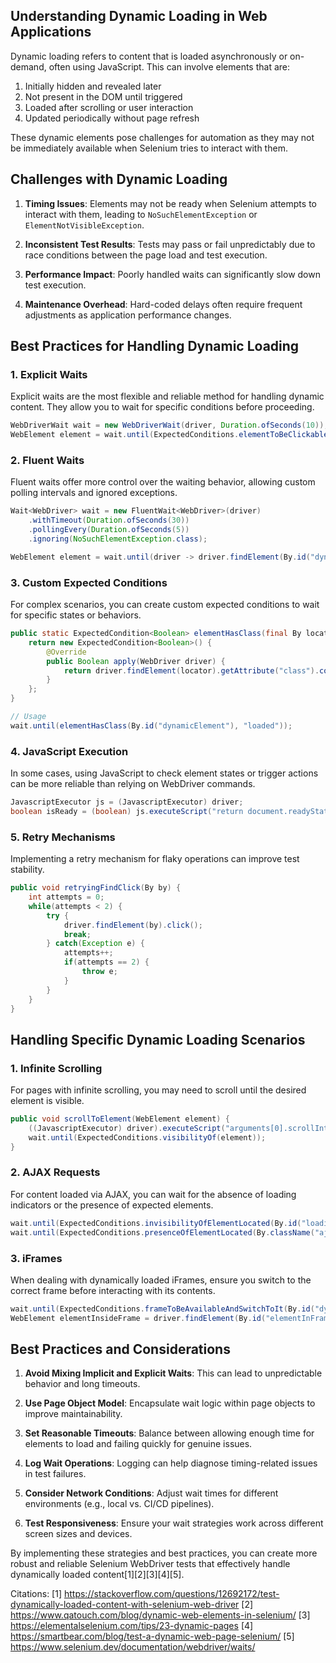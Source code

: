 ## Understanding Dynamic Loading in Web Applications

Dynamic loading refers to content that is loaded asynchronously or on-demand, often using JavaScript. This can involve elements that are:

1. Initially hidden and revealed later
2. Not present in the DOM until triggered
3. Loaded after scrolling or user interaction
4. Updated periodically without page refresh

These dynamic elements pose challenges for automation as they may not be immediately available when Selenium tries to interact with them.

## Challenges with Dynamic Loading

1. **Timing Issues**: Elements may not be ready when Selenium attempts to interact with them, leading to `NoSuchElementException` or `ElementNotVisibleException`.

2. **Inconsistent Test Results**: Tests may pass or fail unpredictably due to race conditions between the page load and test execution.

3. **Performance Impact**: Poorly handled waits can significantly slow down test execution.

4. **Maintenance Overhead**: Hard-coded delays often require frequent adjustments as application performance changes.

## Best Practices for Handling Dynamic Loading

### 1. Explicit Waits

Explicit waits are the most flexible and reliable method for handling dynamic content. They allow you to wait for specific conditions before proceeding.

```java
WebDriverWait wait = new WebDriverWait(driver, Duration.ofSeconds(10));
WebElement element = wait.until(ExpectedConditions.elementToBeClickable(By.id("dynamicElement")));
```

### 2. Fluent Waits

Fluent waits offer more control over the waiting behavior, allowing custom polling intervals and ignored exceptions.

```java
Wait<WebDriver> wait = new FluentWait<WebDriver>(driver)
    .withTimeout(Duration.ofSeconds(30))
    .pollingEvery(Duration.ofSeconds(5))
    .ignoring(NoSuchElementException.class);

WebElement element = wait.until(driver -> driver.findElement(By.id("dynamicElement")));
```

### 3. Custom Expected Conditions

For complex scenarios, you can create custom expected conditions to wait for specific states or behaviors.

```java
public static ExpectedCondition<Boolean> elementHasClass(final By locator, final String cssClass) {
    return new ExpectedCondition<Boolean>() {
        @Override
        public Boolean apply(WebDriver driver) {
            return driver.findElement(locator).getAttribute("class").contains(cssClass);
        }
    };
}

// Usage
wait.until(elementHasClass(By.id("dynamicElement"), "loaded"));
```

### 4. JavaScript Execution

In some cases, using JavaScript to check element states or trigger actions can be more reliable than relying on WebDriver commands.

```java
JavascriptExecutor js = (JavascriptExecutor) driver;
boolean isReady = (boolean) js.executeScript("return document.readyState === 'complete'");
```

### 5. Retry Mechanisms

Implementing a retry mechanism for flaky operations can improve test stability.

```java
public void retryingFindClick(By by) {
    int attempts = 0;
    while(attempts < 2) {
        try {
            driver.findElement(by).click();
            break;
        } catch(Exception e) {
            attempts++;
            if(attempts == 2) {
                throw e;
            }
        }
    }
}
```

## Handling Specific Dynamic Loading Scenarios

### 1. Infinite Scrolling

For pages with infinite scrolling, you may need to scroll until the desired element is visible.

```java
public void scrollToElement(WebElement element) {
    ((JavascriptExecutor) driver).executeScript("arguments[0].scrollIntoView(true);", element);
    wait.until(ExpectedConditions.visibilityOf(element));
}
```

### 2. AJAX Requests

For content loaded via AJAX, you can wait for the absence of loading indicators or the presence of expected elements.

```java
wait.until(ExpectedConditions.invisibilityOfElementLocated(By.id("loadingSpinner")));
wait.until(ExpectedConditions.presenceOfElementLocated(By.className("ajax-content")));
```

### 3. iFrames

When dealing with dynamically loaded iFrames, ensure you switch to the correct frame before interacting with its contents.

```java
wait.until(ExpectedConditions.frameToBeAvailableAndSwitchToIt(By.id("dynamicFrame")));
WebElement elementInsideFrame = driver.findElement(By.id("elementInFrame"));
```

## Best Practices and Considerations

1. **Avoid Mixing Implicit and Explicit Waits**: This can lead to unpredictable behavior and long timeouts.

2. **Use Page Object Model**: Encapsulate wait logic within page objects to improve maintainability.

3. **Set Reasonable Timeouts**: Balance between allowing enough time for elements to load and failing quickly for genuine issues.

4. **Log Wait Operations**: Logging can help diagnose timing-related issues in test failures.

5. **Consider Network Conditions**: Adjust wait times for different environments (e.g., local vs. CI/CD pipelines).

6. **Test Responsiveness**: Ensure your wait strategies work across different screen sizes and devices.

By implementing these strategies and best practices, you can create more robust and reliable Selenium WebDriver tests that effectively handle dynamically loaded content[1][2][3][4][5].

Citations:
[1] https://stackoverflow.com/questions/12692172/test-dynamically-loaded-content-with-selenium-web-driver
[2] https://www.qatouch.com/blog/dynamic-web-elements-in-selenium/
[3] https://elementalselenium.com/tips/23-dynamic-pages
[4] https://smartbear.com/blog/test-a-dynamic-web-page-selenium/
[5] https://www.selenium.dev/documentation/webdriver/waits/
